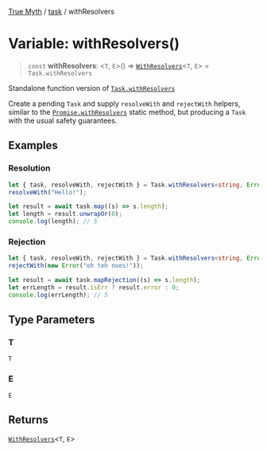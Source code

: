 [True Myth](../../index.md) / [task](../index.md) / withResolvers

# Variable: withResolvers()

> `const` **withResolvers**: \<`T`, `E`\>() => [`WithResolvers`](../type-aliases/WithResolvers.md)\<`T`, `E`\> = `Task.withResolvers`

Standalone function version of [`Task.withResolvers`](../interfaces/TaskConstructor.md#withresolvers)

Create a pending `Task` and supply `resolveWith` and `rejectWith` helpers,
similar to the [`Promise.withResolvers`][pwr] static method, but producing a
`Task` with the usual safety guarantees.

[pwr]: https://developer.mozilla.org/en-US/docs/Web/JavaScript/Reference/Global_Objects/Promise/withResolvers

## Examples

### Resolution

```ts
let { task, resolveWith, rejectWith } = Task.withResolvers<string, Error>();
resolveWith("Hello!");

let result = await task.map((s) => s.length);
let length = result.unwrapOr(0);
console.log(length); // 5
```

### Rejection

```ts
let { task, resolveWith, rejectWith } = Task.withResolvers<string, Error>();
rejectWith(new Error("oh teh noes!"));

let result = await task.mapRejection((s) => s.length);
let errLength = result.isErr ? result.error : 0;
console.log(errLength); // 5
```

## Type Parameters

### T

`T`

### E

`E`

## Returns

[`WithResolvers`](../type-aliases/WithResolvers.md)\<`T`, `E`\>
